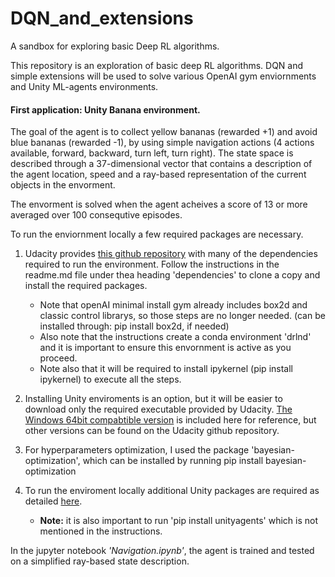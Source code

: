 # DQN_and_extensions
A sandbox for exploring basic Deep RL algorithms.

This repository is an exploration of basic deep RL algorithms. DQN and simple extensions will be used to solve various OpenAI gym enviornments and Unity ML-agents environments.

#### First application: Unity Banana environment.

The goal of the agent is to collect yellow bananas (rewarded +1) and avoid blue bananas (rewarded -1), by using simple navigation actions (4 actions available, forward, backward, turn left, turn right). The state space is described through a 37-dimensional vector that contains a description of the agent location, speed and a ray-based representation of the current objects in the envorment. 

The envorment is solved when the agent acheives a score of 13 or more averaged over 100 consequtive episodes. 

To run the enviornment locally a few required packages are necessary.

1) Udacity provides [this github repository](https://github.com/udacity/deep-reinforcement-learning#dependencies) with many of the dependencies required to run the environment. Follow the instructions in the readme.md file under thea heading 'dependencies' to clone a copy and install the required packages. 
     * Note that openAI minimal install gym already includes box2d and classic control librarys, so those steps are no longer needed. (can be installed through: pip install box2d, if needed)
     * Also note that the instructions create a conda environment 'drlnd' and it is important to ensure this envornment is active as you proceed.
     * Note also that it will be required to install ipykernel (pip install ipykernel) to execute all the steps.

2) Installing Unity enviroments is an option, but it will be easier to download only the required executable provided by Udacity. [The Windows 64bit compabtible version](https://s3-us-west-1.amazonaws.com/udacity-drlnd/P1/Banana/Banana_Windows_x86_64.zip) is included here for reference, but other versions can be found on the Udacity github repository.

3) For hyperparameters optimization, I used the package 'bayesian-optimization', which can be installed by running
    pip install bayesian-optimization

4) To run the enviroment locally additional Unity packages are required as detailed [here](https://github.com/Unity-Technologies/ml-agents/blob/master/docs/Installation-Windows.md). 
    * **Note:** it is also important to run 'pip install unityagents' which is not mentioned in the instructions.
    
In the jupyter notebook *'Navigation.ipynb'*, the agent is trained and tested on a simplified ray-based state description.




